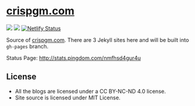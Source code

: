 # [crispgm.com](crispgm.com)

![](https://travis-ci.org/crispgm/crispgm.com.svg)
![](http://stars-badge.herokuapp.com/crispgm/crispgm.com/last-pages-build.svg)
[![Netlify Status](https://api.netlify.com/api/v1/badges/3cb069fc-ecc9-4da8-8ad1-435a9a75bee7/deploy-status)](https://app.netlify.com/sites/crispgm/deploys)

Source of [crispgm.com](https://crispgm.com/). There are 3 Jekyll sites here and will be built into `gh-pages` branch.

Status Page: <http://stats.pingdom.com/nmfhsd4gur4u>

## License

* All the blogs are licensed under a CC BY-NC-ND 4.0 license.
* Site source is licensed under MIT License.
